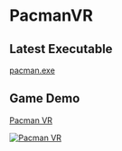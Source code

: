 # PacmanVR

## Latest Executable
[pacman.exe]()

## Game Demo
[Pacman VR](https://youtu.be/jBT1PEghnD4)

[![Pacman VR](http://img.youtube.com/vi/jBT1PEghnD4/0.jpg)](http://www.youtube.com/watch?v=jBT1PEghnD4)
